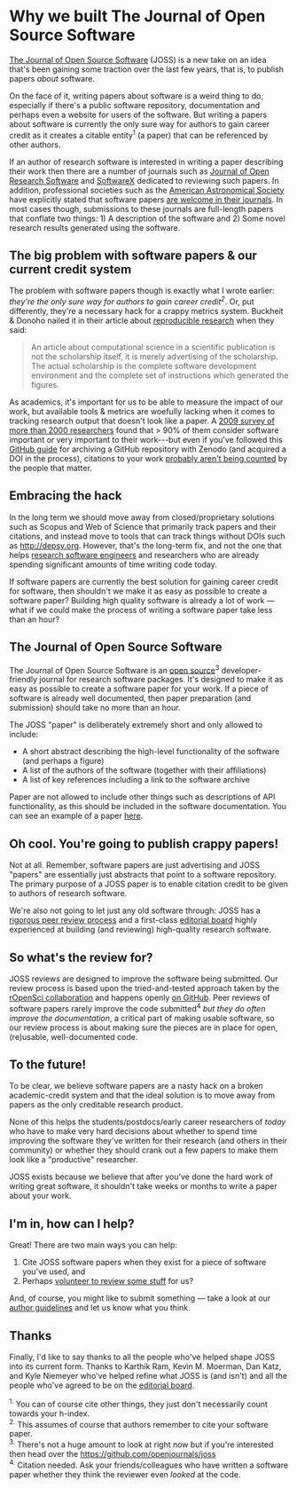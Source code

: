 # Why we built The Journal of Open Source Software

[The Journal of Open Source Software](http://joss.theoj.org) (JOSS) is a new take on an idea that's been gaining some traction over the last few years, that is, to publish papers _about_ software.

On the face of it, writing papers about software is a weird thing to do, especially if there's a public software repository, documentation and perhaps even a website for users of the software. But writing a papers about software is currently the only sure way for authors to gain career credit as it creates a citable entity<sup>1</sup> (a paper) that can be referenced by other authors.

If an author of research software is interested in writing a paper describing their work then there are a number of journals such as [Journal of Open Research Software](http://openresearchsoftware.metajnl.com/) and [SoftwareX](http://www.journals.elsevier.com/softwarex/) dedicated to reviewing such papers. In addition, professional societies such as the [American Astronomical Society](https://aas.org/) have explicitly stated that software papers [are welcome in their journals](http://journals.aas.org/policy/software.html). In most cases though, submissions to these journals are full-length papers that conflate two things: 1) A description of the software and 2) Some novel research results generated using the software.

## The big problem with software papers & our current credit system

The problem with software papers though is exactly what I wrote earlier: _they're the only sure way for authors to gain career credit<sup>2</sup>_. Or, put differently, they're a necessary hack for a crappy metrics system. Buckheit & Donoho nailed it in their article about [reproducible research](http://statweb.stanford.edu/~wavelab/Wavelab_850/wavelab.pdf) when they said:

> An article about computational science in a scientific publication is not the scholarship itself, it is merely advertising of the scholarship. The actual scholarship is the complete software development environment and the complete set of instructions which generated the figures.

As academics, it's important for us to be able to measure the impact of our work, but available tools & metrics are woefully lacking when it comes to tracking research output that doesn't look like a paper. A [2009 survey of more than 2000 researchers](http://ieeexplore.ieee.org/xpl/articleDetails.jsp?arnumber=5069155) found that > 90% of them consider software important or very important to their work---but even if you've followed this [GitHub guide](https://guides.github.com/activities/citable-code/) for archiving a GitHub repository with Zenodo (and acquired a DOI in the process), citations to your work [probably aren't being counted](http://www.carlboettiger.info/2013/06/03/DOI-citable.html) by the people that matter.

## Embracing the hack

In the long term we should move away from closed/proprietary solutions such as Scopus and Web of Science that primarily track papers and their citations, and instead move to tools that can track things without DOIs such as http://depsy.org. However, that's the long-term fix, and not the one that helps [research software engineers](http://www.rse.ac.uk/who.html) and researchers who are already spending significant amounts of time writing code today.

If software papers are currently the best solution for gaining career credit for software, then shouldn't we make it as easy as possible to create a software paper? Building high quality software is already a lot of work — what if we could make the process of writing a software paper take less than an hour?

## The Journal of Open Source Software

The Journal of Open Source Software is an [open source](http://github.com/openjournals/joss)<sup>3</sup> developer-friendly journal for research software packages. It's designed to make it as easy as possible to create a software paper for your work. If a piece of software is already well documented, then paper preparation (and submission) should take no more than an hour.

The JOSS "paper" is deliberately extremely short and only allowed to include:

- A short abstract describing the high-level functionality of the software (and perhaps a figure)
- A list of the authors of the software (together with their affiliations)
- A list of key references including a link to the software archive

Paper are not allowed to include other things such as descriptions of API functionality, as this should be included in the software documentation. You can see an example of a paper [here](https://github.com/arfon/fidgit/blob/master/paper/paper.pdf).

## Oh cool. You're going to publish crappy papers!

Not at all. Remember, software papers are just advertising and JOSS "papers" are essentially just abstracts that point to a software repository. The primary purpose of a JOSS paper is to enable citation credit to be given to authors of research software.

We're also not going to let just any old software through: JOSS has a [rigorous peer review process](http://joss.theoj.org/about#reviewer_guidelines) and a first-class [editorial board](http://joss.theoj.org/about#editorial_board) highly experienced at building (and reviewing) high-quality research software.

## So what's the review for?

JOSS reviews are designed to improve the software being submitted. Our review process is based upon the tried-and-tested approach taken by the [rOpenSci collaboration](https://github.com/ropensci) and happens openly [on GitHub](https://github.com/openjournals/joss-reviews). Peer reviews of software papers rarely improve the code submitted<sup>4</sup> _but they do often improve the documentation_, a critical part of making usable software, so our review process is about making sure the pieces are in place for open, (re)usable, well-documented code.

## To the future!

To be clear, we believe software papers are a nasty hack on a broken academic-credit system and that the ideal solution is to move away from papers as the only creditable research product.

None of this helps the students/postdocs/early career researchers of _today_ who have to make very hard decisions about whether to spend time improving the software they've written for their research (and others in their community) or whether they should crank out a few papers to make them look like a "productive" researcher.

JOSS exists because we believe that after you've done the hard work of writing great software, it shouldn't take weeks or months to write a paper about your work.

## I'm in, how can I help?

Great! There are two main ways you can help:

1. Cite JOSS software papers when they exist for a piece of software you've used, and
2. Perhaps [volunteer to review some stuff](https://github.com/openjournals/joss/issues/new?title=I%27d%20like%20to%20review%20for%20JOSS) for us?

And, of course, you might like to submit something — take a look at our [author guidelines](http://joss.theoj.org/about#author_guidelines) and let us know what you think.

## Thanks

Finally, I'd like to say thanks to all the people who've helped shape JOSS into its current form. Thanks to Karthik Ram, Kevin M. Moerman, Dan Katz, and Kyle Niemeyer who've helped refine what JOSS is (and isn't) and all the people who've agreed to be on the [editorial board](http://joss.theoj.org/about#editorial_board).

<sup>1.</sup> You can of course cite other things, they just don't necessarily count towards your h-index.  
<sup>2.</sup> This assumes of course that authors remember to cite your software paper.  
<sup>3.</sup> There's not a huge amount to look at right now but if you're interested then head over the https://github.com/openjournals/joss  
<sup>4.</sup> Citation needed. Ask your friends/colleagues who have written a software paper whether they think the reviewer even _looked_ at the code.
